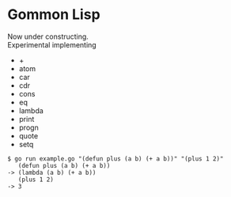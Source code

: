 Gommon Lisp
===========

Now under constructing.  
Experimental implementing

- \+
- atom
- car
- cdr
- cons
- eq
- lambda
- print
- progn
- quote
- setq

```
$ go run example.go "(defun plus (a b) (+ a b))" "(plus 1 2)"
   (defun plus (a b) (+ a b))
-> (lambda (a b) (+ a b))
   (plus 1 2)
-> 3
```
